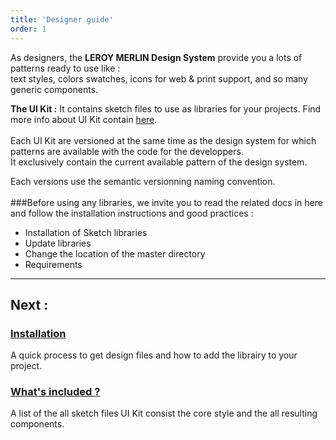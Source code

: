 ```yaml
---
title: 'Designer guide'
order: 1
---
```



As designers, the **LEROY MERLIN Design System** provide you a lots of patterns ready to use like :<br>
text styles, colors swatches, icons for web & print support, and so many generic components.

**The UI Kit :**
It contains sketch files to use as libraries for your projects. Find more info about UI Kit contain [here](whatsIncluded/).<br>
<br>
Each UI Kit are versioned at the same time as the design system for which patterns are available with the code for the developpers.<br>
It exclusively contain the current available pattern of the design system.

Each versions use the semantic versionning naming convention.
<br>
<br>
###Before using any libraries, we invite you to read the related docs in here and follow the installation instructions and good practices :

- Installation of Sketch libraries
- Update libraries
- Change the location of the master directory
- Requirements


***

## Next :

### [Installation](installation/)

A quick process to get design files and how to add the librairy to your project.

### [What's included ?](whatsIncluded/)

A list of the all sketch files UI Kit consist the core style and the all resulting components.
